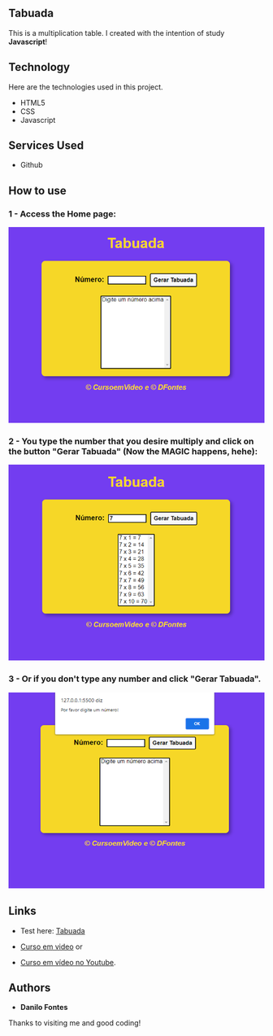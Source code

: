 
## Tabuada

This is a multiplication table. 
I created with the intention of study **Javascript**!


## Technology 

Here are the technologies used in this project.

* HTML5
* CSS
* Javascript

## Services Used

* Github

## How to use

### 1 - Access the Home page:

![Homepage image](https://github.com/Fino59/Tabuada/blob/master/Screenshots/Screen%20-%2001.png)

### 2 - You type the number that you desire multiply and click on the button "Gerar Tabuada" (Now the MAGIC happens, hehe):

![Type number](https://github.com/Fino59/Tabuada/blob/master/Screenshots/Screen%20-%2002.png)

### 3 - Or if you don't type any number and click "Gerar Tabuada".

![Error](https://github.com/Fino59/Tabuada/blob/master/Screenshots/Screen%20-%20Error%20.png)

## Links
  - Test here: [Tabuada](https://fino59.github.io/Tabuada/)

  - [Curso em video](https://www.cursoemvideo.com/) 
  or 
  - [Curso em vídeo no Youtube](https://youtu.be/mfHAQ-4Rspw).
  
  ## Authors

  * **Danilo Fontes** 

  Thanks to visiting me and good coding!
